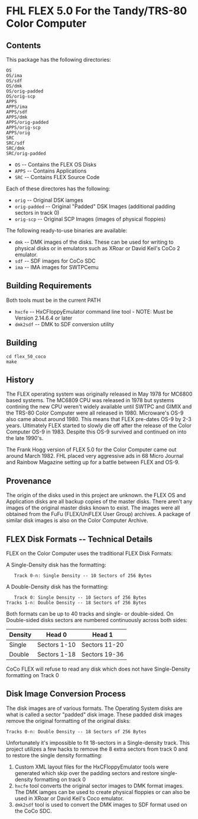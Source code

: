 # FHL FLEX 5.0 For the Tandy/TRS-80 Color Computer

## Contents

This package has the following directories:

    OS
    OS/ima
    OS/sdf
    OS/dmk
    OS/orig-padded
    OS/orig-scp
    APPS
    APPS/ima
    APPS/sdf
    APPS/dmk
    APPS/orig-padded
    APPS/orig-scp
    APPS/orig
    SRC
    SRC/sdf
    SRC/dmk
    SRC/orig-padded

* `OS` -- Contains the FLEX OS Disks
* `APPS` -- Contains Applications
* `SRC` -- Contains FLEX Source Code

Each of these directores has the following:

* `orig` -- Original DSK iamges
* `orig-padded` -- Original "Padded" DSK Images (additional padding sectors in track 0)
* `orig-scp` -- Original SCP Images (images of physical floppies)

The following ready-to-use binaries are available:

* `dmk` -- DMK images of the disks.  These can be used for writing to physical disks or in emulators such as XRoar or David Keil's CoCo 2 emulator.
* `sdf` -- SDF images for CoCo SDC
* `ima` -- IMA images for SWTPCemu

## Building Requirements

Both tools must be in the current PATH

* `hxcfe` -- HxCFloppyEmulator command line tool - NOTE: Must be Version 2.14.6.4 or later
* `dmk2sdf` -- DMK to SDF conversion utility

## Building

    cd flex_50_coco
    make

## History

The FLEX operating system was originally released in May 1978 for MC6800 based systems.  The MC6809 CPU was released in 1978 but systems contining the new CPU weren't widely available until SWTPC and GIMIX and the TRS-80 Color Computer were all released in 1980.  Microware's OS-9 also came about around 1980.  This means that FLEX pre-dates OS-9 by 2-3 years.  Ultimately FLEX started to slowly die off after the release of the Color Computer OS-9 in 1983.  Despite this OS-9 survived and continued on into the late 1990's.

The Frank Hogg version of FLEX 5.0 for the Color Computer came out around March 1982.  FHL placed very aggressive ads in 68 Micro Journal and Rainbow Magazine setting up for a battle between FLEX and OS-9.

## Provenance

The origin of the disks used in this project are unknown.  the FLEX OS and Application disks are all backup copies of the master disks.  There aren't any images of the original master disks known to exist.   The images were all obtained from the FuFu (FLEX/UniFLEX User Group) archives.  A package of similar disk images is also on the Color Computer Archive.

## FLEX Disk Formats -- Technical Details

FLEX on the Color Computer uses the traditional FLEX Disk Formats:

A Single-Density disk has the formatting:

       Track 0-n: Single Density -- 10 Sectors of 256 Bytes
    
A Double-Density disk has the formatting:

       Track 0: Single Density -- 10 Sectors of 256 Bytes
    Tracks 1-n: Double Density -- 18 Sectors of 256 Bytes

Both formats can be up to 40 tracks and single- or double-sided.  On Double-sided disks sectors are numbered continuously across both sides:

Density | Head 0 | Head 1
---|---|---
Single | Sectors 1-10 | Sectors 11-20
Double | Sectors 1-18 | Sectors 19-36

CoCo FLEX will refuse to read any disk which does not have Single-Density formatting on Track 0

## Disk Image Conversion Process

The disk images are of various formats.  The Operating System disks are what is called a sector "padded" disk image.  These padded disk images remove the original formatting of the original disks:

    Tracks 0-n: Double Density -- 18 Sectors of 256 Bytes

Unfortunately it's impossible to fit 18-sectors in a Single-density track.  This project utilizes a few hacks to remove the 8 extra sectors from track 0 and to restore the single density formatting:

1. Custom XML layout files for the HxCFloppyEmulator tools were generated which skip over the padding sectors and restore single-density formatting on track 0
2. `hxcfe` tool converts the original sector images to DMK format images.  The DMK iamges can be used to create physical floppies or can also be used in XRoar or David Keil's Coco emulator.
3. `dmk2sdf` tool is used to convert the DMK images to SDF format used on the CoCo SDC.

